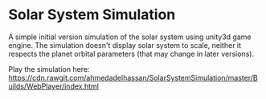 # Solar System Simulation
A simple initial version simulation of the solar system using unity3d
game engine. The simulation doesn't display solar system to scale,
neither it respects the planet orbital parameters (that may change in
later versions).

Play the simulation here:
https://cdn.rawgit.com/ahmedadelhassan/SolarSystemSimulation/master/Builds/WebPlayer/index.html
